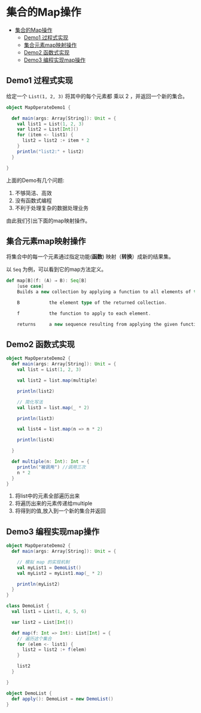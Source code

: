 # 集合的Map操作

<!-- TOC -->

- [集合的Map操作](#%e9%9b%86%e5%90%88%e7%9a%84map%e6%93%8d%e4%bd%9c)
  - [Demo1 过程式实现](#demo1-%e8%bf%87%e7%a8%8b%e5%bc%8f%e5%ae%9e%e7%8e%b0)
  - [集合元素map映射操作](#%e9%9b%86%e5%90%88%e5%85%83%e7%b4%a0map%e6%98%a0%e5%b0%84%e6%93%8d%e4%bd%9c)
  - [Demo2 函数式实现](#demo2-%e5%87%bd%e6%95%b0%e5%bc%8f%e5%ae%9e%e7%8e%b0)
  - [Demo3 编程实现map操作](#demo3-%e7%bc%96%e7%a8%8b%e5%ae%9e%e7%8e%b0map%e6%93%8d%e4%bd%9c)

<!-- /TOC -->

## Demo1 过程式实现

给定一个 `List(1, 2, 3)` 将其中的每个元素都 乘以 2 ，并返回一个新的集合。  

```scala
object MapOperateDemo1 {

  def main(args: Array[String]): Unit = {
    val list1 = List(1, 2, 3)
    var list2 = List[Int]()
    for (item <- list1) {
      list2 = list2 :+ item * 2
    }
    println("list2:" + list2)
  }

}
```

上面的Demo有几个问题:

1. 不够简洁、高效
2. 没有函数式编程
3. 不利于处理复杂的数据处理业务

由此我们引出下面的map映射操作。

## 集合元素map映射操作

将集合中的每一个元素通过指定功能(**函数**) 映射（**转换**）成新的结果集。  

以 `Seq` 为例，可以看到它的map方法定义。

```scala
def map[B](f: (A) ⇒ B): Seq[B]
    [use case]
    Builds a new collection by applying a function to all elements of this sequence.

    B           the element type of the returned collection.

    f           the function to apply to each element.

    returns     a new sequence resulting from applying the given function f to each element of this sequence and collecting the results.
```

## Demo2 函数式实现

```scala
object MapOperateDemo2 {
  def main(args: Array[String]): Unit = {
    val list = List(1, 2, 3)

    val list2 = list.map(multiple)

    println(list2)

    // 简化写法
    val list3 = list.map(_ * 2)

    println(list3)

    val list4 = list.map(n => n * 2)

    println(list4)

  }

  def multiple(n: Int): Int = {
    println("被调用") //调用三次
    n * 2
  }
}

```

1. 将list中的元素全部遍历出来
2. 将遍历出来的元素传递给multiple
3. 将得到的值,放入到一个新的集合并返回

## Demo3 编程实现map操作

```scala
object MapOperateDemo2 {
  def main(args: Array[String]): Unit = {

    // 模拟 map 的实现机制
    val myList1 = DemoList()
    val myList2 = myList1.map(_ * 2)

    println(myList2)
  }
}

class DemoList {
  val list1 = List(1, 4, 5, 6)

  var list2 = List[Int]()

  def map(f: Int => Int): List[Int] = {
    // 遍历这个集合
    for (elem <- list1) {
      list2 = list2 :+ f(elem)
    }

    list2
  }

}

object DemoList {
  def apply(): DemoList = new DemoList()
}
```
